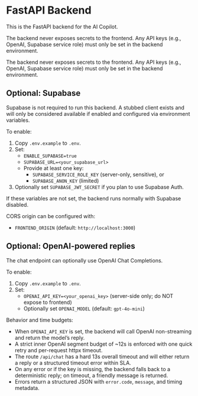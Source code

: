 # FastAPI Backend

This is the FastAPI backend for the AI Copilot.

The backend never exposes secrets to the frontend. Any API keys (e.g., OpenAI,
Supabase service role) must only be set in the backend environment.

The backend never exposes secrets to the frontend. Any API keys (e.g., OpenAI,
Supabase service role) must only be set in the backend environment.

## Optional: Supabase
Supabase is not required to run this backend. A stubbed client exists and will only be considered available if enabled and configured via environment variables.

To enable:
1. Copy `.env.example` to `.env`.
2. Set:
   - `ENABLE_SUPABASE=true`
   - `SUPABASE_URL=<your_supabase_url>`
   - Provide at least one key:
     - `SUPABASE_SERVICE_ROLE_KEY` (server-only, sensitive), or
     - `SUPABASE_ANON_KEY` (limited)
3. Optionally set `SUPABASE_JWT_SECRET` if you plan to use Supabase Auth.

If these variables are not set, the backend runs normally with Supabase disabled.

CORS origin can be configured with:
- `FRONTEND_ORIGIN` (default: `http://localhost:3000`)

## Optional: OpenAI-powered replies
The chat endpoint can optionally use OpenAI Chat Completions.

To enable:
1. Copy `.env.example` to `.env`.
2. Set:
   - `OPENAI_API_KEY=<your_openai_key>` (server-side only; do NOT expose to frontend)
   - Optionally set `OPENAI_MODEL` (default: `gpt-4o-mini`)

Behavior and time budgets:
- When `OPENAI_API_KEY` is set, the backend will call OpenAI non-streaming and return the model’s reply.
- A strict inner OpenAI segment budget of ~12s is enforced with one quick retry and per-request httpx timeout.
- The route `/api/chat` has a hard 13s overall timeout and will either return a reply or a structured timeout error within SLA.
- On any error or if the key is missing, the backend falls back to a deterministic reply; on timeout, a friendly message is returned.
- Errors return a structured JSON with `error.code`, `message`, and timing metadata.
